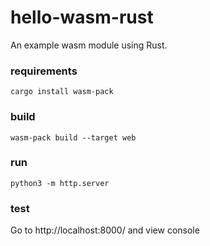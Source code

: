 # hello-wasm-rust

An example wasm module using Rust.

### requirements

`cargo install wasm-pack`

### build

`wasm-pack build --target web`

### run

`python3 -m http.server`

### test

Go to http://localhost:8000/ and view console


